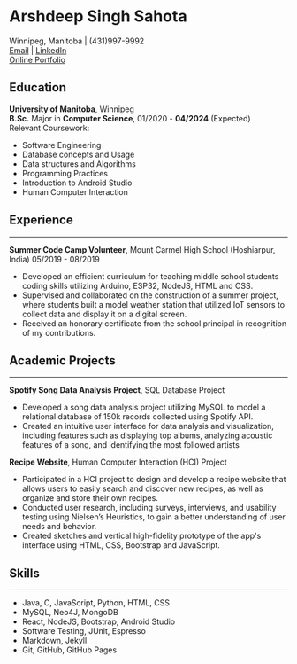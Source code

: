 # Arshdeep Singh Sahota
Winnipeg, Manitoba | (431)997-9992  
[Email](mailto:sahotaa1@myumanitoba.ca) | [LinkedIn](www.linkedin.com/in/arsh331/)  
[Online Portfolio](www.arsh331.github.io/portfolio/)

## Education
**University of Manitoba**, Winnipeg  
**B.Sc.** Major in **Computer Science**, 01/2020 - **04/2024** (Expected)  
Relevant Coursework:  
* Software Engineering 
* Database concepts and Usage
* Data structures and Algorithms
* Programming Practices
* Introduction to Android Studio
* Human Computer Interaction

## Experience  
---
**Summer Code Camp Volunteer**, Mount Carmel High School (Hoshiarpur, India) 05/2019 - 08/2019
* Developed an efficient curriculum for teaching middle school students coding skills utilizing Arduino, ESP32, NodeJS, HTML and CSS.
* Supervised and collaborated on the construction of a summer project, where students built a model weather station that utilized IoT sensors to collect data and display it on a digital screen.
* Received an honorary certificate from the school principal in recognition of my contributions.

## Academic Projects
---
**Spotify Song Data Analysis Project**, SQL Database Project

* Developed a song data analysis project utilizing MySQL to model a relational database of 150k records collected using Spotify API.
* Created an intuitive user interface for data analysis and visualization, including features such as displaying top albums, analyzing acoustic features of a song, and identifying the most followed artists

**Recipe Website**, Human Computer Interaction (HCI) Project
* Participated in a HCI project to design and develop a recipe website that allows users to easily search and discover new recipes, as well as organize and store their own recipes.
* Conducted user research, including surveys, interviews, and usability testing using Nielsen’s Heuristics, to gain a better understanding of user needs and behavior.
* Created sketches and vertical high-fidelity prototype of the app's interface using HTML, CSS, Bootstrap and JavaScript.

## Skills
---
* Java, C, JavaScript, Python, HTML, CSS
* MySQL, Neo4J, MongoDB
* React, NodeJS, Bootstrap, Android Studio
* Software Testing, JUnit, Espresso
* Markdown, Jekyll
* Git, GitHub, GitHub Pages
